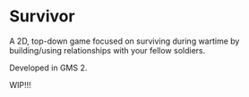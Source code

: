 # Survivor

A 2D, top-down game focused on surviving during wartime by building/using relationships with your fellow soldiers.

Developed in GMS 2.

WIP!!!
